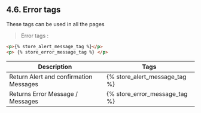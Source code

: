 ## 4.6. Error tags

These tags can be used in all the pages

> Error tags :

```html
<p>{% store_alert_message_tag %}</p>
<p> {% store_error_message_tag %} </p>
```

<table>
	<thead>
		<tr>
			<th>Description</th>
			<th>Tags</th>
		</tr>
	</thead>
	<tbody>
		<tr>
			<td>Return Alert and confirmation Messages</td>
			<td>{% store_alert_message_tag %}</td>
		</tr>
		<tr>
			<td>Returns Error Message / Messages  </td>
			<td>{% store_error_message_tag %}</td>
		</tr>
	</tbody>
</table>